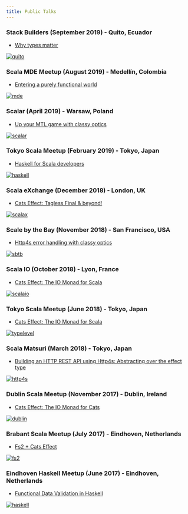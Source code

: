 ```yaml
---
title: Public Talks
---
```


### Stack Builders (September 2019) - Quito, Ecuador

- [Why types matter](https://slides.com/volpegabriel/why-types-matter)

[![quito](/img/talks/quito.png)](https://www.stackbuilders.com/)

### Scala MDE Meetup (August 2019) - Medellín, Colombia

- [Entering a purely functional world](https://slides.com/volpegabriel/purely-functional-world)

[![mde](/img/talks/medellin.png)](https://www.meetup.com/ScalaMDE/events/263423621/)

### Scalar (April 2019) - Warsaw, Poland

- [Up your MTL game with classy optics](https://paidy.github.io/talks/scalar2019/)

[![scalar](/img/talks/scalar.png)](http://scalar-conf.com/)

### Tokyo Scala Meetup (February 2019) - Tokyo, Japan

- [Haskell for Scala developers](https://paidy.github.io/talks/tokyo2019-haskell/)

[![haskell](/img/talks/haskell-scala.png)](https://www.meetup.com/Tokyo-Scala-Developers/events/258586177/)

### Scala eXchange (December 2018) - London, UK

- [Cats Effect: Tagless Final & beyond!](https://skillsmatter.com/skillscasts/12634-cats-effect-tagless-final-and-beyond)

[![scalax](/img/talks/scalax.png)](https://skillsmatter.com/conferences/10488-scala-exchange-2018)

### Scale by the Bay (November 2018) - San Francisco, USA

- [Http4s error handling with classy optics](https://www.youtube.com/watch?v=UUX5KvPgejM)

[![sbtb](/img/talks/sbtb.png)](http://scale.bythebay.io/)

### Scala IO (October 2018) - Lyon, France

- [Cats Effect: The IO Monad for Scala](https://www.youtube.com/watch?v=8_TWM2t97r4)

[![scalaio](/img/talks/scalaio.png)](https://scala.io/)

### Tokyo Scala Meetup (June 2018) - Tokyo, Japan

- [Cats Effect: The IO Monad for Scala](https://paidy.github.io/talks/tokyo2018-cats-effect/)

[![typelevel](/img/talks/typelevel.png)](https://www.meetup.com/Tokyo-Scala-Developers/events/250976376/)

### Scala Matsuri (March 2018) - Tokyo, Japan

- [Building an HTTP REST API using Http4s: Abstracting over the effect type](http://www.youtube.com/watch?v=pGfj_l-h3M8)

[![http4s](/img/talks/scala-matsuri.jpg)](http://2018.scalamatsuri.org/index_en.html)

### Dublin Scala Meetup (November 2017) - Dublin, Ireland

- [Cats Effect: The IO Monad for Cats](https://slides.com/volpegabriel/cats-effect#/)

[![dublin](/img/talks/dublin.png)](https://www.meetup.com/Dublin-Scala-users-group/events/245073335)

### Brabant Scala Meetup (July 2017) - Eindhoven, Netherlands

- [Fs2 + Cats Effect](https://slides.com/volpegabriel/fs2#/)

[![fs2](/img/talks/fs2.png)](https://www.meetup.com/brabant-scala/events/241394892)

### Eindhoven Haskell Meetup (June 2017) - Eindhoven, Netherlands

- [Functional Data Validation in Haskell](https://slides.com/volpegabriel/functional-data-validation#/)

[![haskell](/img/talks/haskell.png)](https://www.meetup.com/Eindhoven-Haskell-Meetup/events/240066834)
